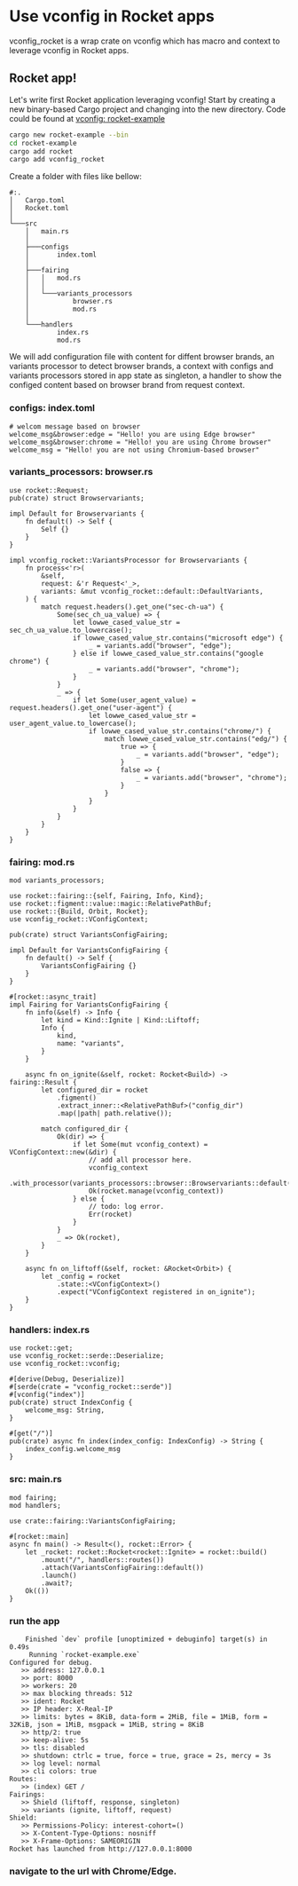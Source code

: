 # Use vconfig in Rocket apps

vconfig_rocket is a wrap crate on vconfig which has macro and context to leverage vconfig in Rocket apps.

## Rocket app!

Let's write first Rocket application leveraging vconfig! Start by creating a new binary-based
Cargo project and changing into the new directory. Code could be found at [vconfig: rocket-example](https://github.com/gu-wei-x/vconfig/tree/main/rust/examples/web/rocket/src)

```sh
cargo new rocket-example --bin
cd rocket-example
cargo add rocket
cargo add vconfig_rocket
```

Create a folder with files like bellow:
```
#:.
│   Cargo.toml
│   Rocket.toml
│
└───src
    │   main.rs
    │
    ├───configs
    │       index.toml
    │
    ├───fairing
    │   │   mod.rs
    │   │
    │   └───variants_processors
    │           browser.rs
    │           mod.rs
    │
    └───handlers
            index.rs
            mod.rs

```

We will add configuration file with content for diffent browser brands, an variants processor to detect browser brands, a context with configs and variants processors stored in app state as singleton, a handler to show the configed content based on browser brand from request context.

### configs: index.toml
```
# welcom message based on browser
welcome_msg&browser:edge = "Hello! you are using Edge browser"
welcome_msg&browser:chrome = "Hello! you are using Chrome browser"
welcome_msg = "Hello! you are not using Chromium-based browser"
```

### variants_processors: browser.rs
```
use rocket::Request;
pub(crate) struct Browservariants;

impl Default for Browservariants {
    fn default() -> Self {
        Self {}
    }
}

impl vconfig_rocket::VariantsProcessor for Browservariants {
    fn process<'r>(
        &self,
        request: &'r Request<'_>,
        variants: &mut vconfig_rocket::default::DefaultVariants,
    ) {
        match request.headers().get_one("sec-ch-ua") {
            Some(sec_ch_ua_value) => {
                let lowwe_cased_value_str = sec_ch_ua_value.to_lowercase();
                if lowwe_cased_value_str.contains("microsoft edge") {
                    _ = variants.add("browser", "edge");
                } else if lowwe_cased_value_str.contains("google chrome") {
                    _ = variants.add("browser", "chrome");
                }
            }
            _ => {
                if let Some(user_agent_value) = request.headers().get_one("user-agent") {
                    let lowwe_cased_value_str = user_agent_value.to_lowercase();
                    if lowwe_cased_value_str.contains("chrome/") {
                        match lowwe_cased_value_str.contains("edg/") {
                            true => {
                                _ = variants.add("browser", "edge");
                            }
                            false => {
                                _ = variants.add("browser", "chrome");
                            }
                        }
                    }
                }
            }
        }
    }
}
```
### fairing: mod.rs
```
mod variants_processors;

use rocket::fairing::{self, Fairing, Info, Kind};
use rocket::figment::value::magic::RelativePathBuf;
use rocket::{Build, Orbit, Rocket};
use vconfig_rocket::VConfigContext;

pub(crate) struct VariantsConfigFairing;

impl Default for VariantsConfigFairing {
    fn default() -> Self {
        VariantsConfigFairing {}
    }
}

#[rocket::async_trait]
impl Fairing for VariantsConfigFairing {
    fn info(&self) -> Info {
        let kind = Kind::Ignite | Kind::Liftoff;
        Info {
            kind,
            name: "variants",
        }
    }

    async fn on_ignite(&self, rocket: Rocket<Build>) -> fairing::Result {
        let configured_dir = rocket
            .figment()
            .extract_inner::<RelativePathBuf>("config_dir")
            .map(|path| path.relative());

        match configured_dir {
            Ok(dir) => {
                if let Some(mut vconfig_context) = VConfigContext::new(&dir) {
                    // add all processor here.
                    vconfig_context
                        .with_processor(variants_processors::browser::Browservariants::default());
                    Ok(rocket.manage(vconfig_context))
                } else {
                    // todo: log error.
                    Err(rocket)
                }
            }
            _ => Ok(rocket),
        }
    }

    async fn on_liftoff(&self, rocket: &Rocket<Orbit>) {
        let _config = rocket
            .state::<VConfigContext>()
            .expect("VConfigContext registered in on_ignite");
    }
}
```

### handlers: index.rs
```
use rocket::get;
use vconfig_rocket::serde::Deserialize;
use vconfig_rocket::vconfig;

#[derive(Debug, Deserialize)]
#[serde(crate = "vconfig_rocket::serde")]
#[vconfig("index")]
pub(crate) struct IndexConfig {
    welcome_msg: String,
}

#[get("/")]
pub(crate) async fn index(index_config: IndexConfig) -> String {
    index_config.welcome_msg
}
```

### src: main.rs
```
mod fairing;
mod handlers;

use crate::fairing::VariantsConfigFairing;

#[rocket::main]
async fn main() -> Result<(), rocket::Error> {
    let _rocket: rocket::Rocket<rocket::Ignite> = rocket::build()
        .mount("/", handlers::routes())
        .attach(VariantsConfigFairing::default())
        .launch()
        .await?;
    Ok(())
}
```

### run the app
```
    Finished `dev` profile [unoptimized + debuginfo] target(s) in 0.49s
     Running `rocket-example.exe`
Configured for debug.
   >> address: 127.0.0.1
   >> port: 8000
   >> workers: 20
   >> max blocking threads: 512
   >> ident: Rocket
   >> IP header: X-Real-IP
   >> limits: bytes = 8KiB, data-form = 2MiB, file = 1MiB, form = 32KiB, json = 1MiB, msgpack = 1MiB, string = 8KiB
   >> http/2: true
   >> keep-alive: 5s
   >> tls: disabled
   >> shutdown: ctrlc = true, force = true, grace = 2s, mercy = 3s
   >> log level: normal
   >> cli colors: true
Routes:
   >> (index) GET /
Fairings:
   >> Shield (liftoff, response, singleton)
   >> variants (ignite, liftoff, request)
Shield:
   >> Permissions-Policy: interest-cohort=()
   >> X-Content-Type-Options: nosniff
   >> X-Frame-Options: SAMEORIGIN
Rocket has launched from http://127.0.0.1:8000
```

### navigate to the url with Chrome/Edge.